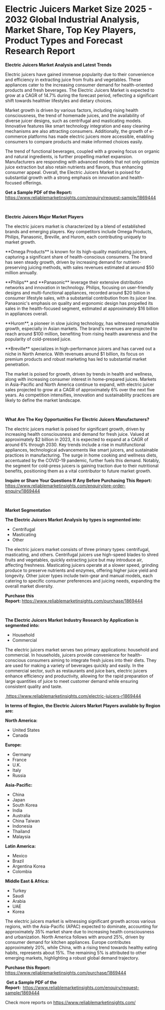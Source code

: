<p><h1>Electric Juicers Market Size 2025 - 2032 Global Industrial Analysis, Market Share, Top Key Players, Product Types and Forecast Research Report</h1></p><p><strong>Electric Juicers Market Analysis and Latest Trends</strong></p>
<p><p>Electric juicers have gained immense popularity due to their convenience and efficiency in extracting juice from fruits and vegetables. These appliances cater to the increasing consumer demand for health-oriented products and fresh beverages. The Electric Juicers Market is expected to grow at a CAGR of 14.7% during the forecast period, reflecting a significant shift towards healthier lifestyles and dietary choices.</p><p>Market growth is driven by various factors, including rising health consciousness, the trend of homemade juices, and the availability of diverse juicer designs, such as centrifugal and masticating models. Innovative features like smart technology integration and easy cleaning mechanisms are also attracting consumers. Additionally, the growth of e-commerce platforms has made electric juicers more accessible, enabling consumers to compare products and make informed choices easily.</p><p>The trend of functional beverages, coupled with a growing focus on organic and natural ingredients, is further propelling market expansion. Manufacturers are responding with advanced models that not only optimize juice extraction but also retain nutrients and flavors, thus enhancing consumer appeal. Overall, the Electric Juicers Market is poised for substantial growth with a strong emphasis on innovation and health-focused offerings.</p></p>
<p><strong>Get a Sample PDF of the Report:&nbsp;</strong> <a href="https://www.reliablemarketinsights.com/enquiry/request-sample/1869444?utm_campaign=2135&utm_medium=2&utm_source=Github&utm_content=ia&utm_term=05022025&utm_id=electric-juicers">https://www.reliablemarketinsights.com/enquiry/request-sample/1869444</a></p>
<p>&nbsp;</p>
<p><strong>Electric Juicers Major Market Players</strong></p>
<p><p>The electric juicers market is characterized by a blend of established brands and emerging players. Key competitors include Omega Products, Philips, Panasonic, Breville, and Hurom, each contributing uniquely to market growth.</p><p>**Omega Products** is known for its high-quality masticating juicers, capturing a significant share of health-conscious consumers. The brand has seen steady growth, driven by increasing demand for nutrient-preserving juicing methods, with sales revenues estimated at around $50 million annually.</p><p>**Philips** and **Panasonic** leverage their extensive distribution networks and innovation in technology. Philips, focusing on user-friendly designs and multi-functional appliances, recorded around $20 billion in consumer lifestyle sales, with a substantial contribution from its juicer line. Panasonic's emphasis on quality and ergonomic design has propelled its sales in the health-focused segment, estimated at approximately $16 billion in appliances overall.</p><p>**Hurom**, a pioneer in slow juicing technology, has witnessed remarkable growth, especially in Asian markets. The brand's revenues are projected to reach around $100 million, benefiting from rising health awareness and the popularity of cold-pressed juice.</p><p>**Breville** specializes in high-performance juicers and has carved out a niche in North America. With revenues around $1 billion, its focus on premium products and robust marketing has led to substantial market penetration.</p><p>The market is poised for growth, driven by trends in health and wellness, along with increasing consumer interest in home-prepared juices. Markets in Asia-Pacific and North America continue to expand, with electric juicer sales projected to grow at a CAGR of approximately 6% over the next five years. As competition intensifies, innovation and sustainability practices are likely to define the market landscape.</p></p>
<p>&nbsp;</p>
<p><strong>What Are The Key Opportunities For Electric Juicers Manufacturers?</strong></p>
<p><p>The electric juicers market is poised for significant growth, driven by increasing health consciousness and demand for fresh juice. Valued at approximately $2 billion in 2023, it is expected to expand at a CAGR of around 6% through 2030. Key trends include a rise in multifunctional appliances, technological advancements like smart juicers, and sustainable practices in manufacturing. The surge in home cooking and wellness diets, accentuated by the COVID-19 pandemic, further fuels this demand. Notably, the segment for cold-press juicers is gaining traction due to their nutritional benefits, positioning them as a vital contributor to future market growth.</p></p>
<p><strong>Inquire or Share Your Questions If Any Before Purchasing This Report:</strong> <a href="https://www.reliablemarketinsights.com/enquiry/pre-order-enquiry/1869444?utm_campaign=2135&utm_medium=2&utm_source=Github&utm_content=ia&utm_term=05022025&utm_id=electric-juicers">https://www.reliablemarketinsights.com/enquiry/pre-order-enquiry/1869444</a></p>
<p>&nbsp;</p>
<p><strong>Market Segmentation</strong></p>
<p><strong>The Electric Juicers Market Analysis by types is segmented into:</strong></p>
<p><ul><li>Centrifugal</li><li>Masticating</li><li>Other</li></ul></p>
<p><p>The electric juicers market consists of three primary types: centrifugal, masticating, and others. Centrifugal juicers use high-speed blades to shred fruits and vegetables, quickly extracting juice but may introduce air, affecting freshness. Masticating juicers operate at a slower speed, grinding produce to preserve nutrients and enzymes, offering higher juice yield and longevity. Other juicer types include twin-gear and manual models, each catering to specific consumer preferences and juicing needs, expanding the overall market diversity.</p></p>
<p><strong>Purchase this Report:&nbsp;</strong><a href="https://www.reliablemarketinsights.com/purchase/1869444?utm_campaign=2135&utm_medium=2&utm_source=Github&utm_content=ia&utm_term=05022025&utm_id=electric-juicers">https://www.reliablemarketinsights.com/purchase/1869444</a></p>
<p>&nbsp;</p>
<p><strong>The Electric Juicers Market Industry Research by Application is segmented into:</strong></p>
<p><ul><li>Household</li><li>Commercial</li></ul></p>
<p><p>The electric juicers market serves two primary applications: household and commercial. In households, juicers provide convenience for health-conscious consumers aiming to integrate fresh juices into their diets. They are used for making a variety of beverages quickly and easily. In the commercial sector, such as restaurants and juice bars, electric juicers enhance efficiency and productivity, allowing for the rapid preparation of large quantities of juice to meet customer demand while ensuring consistent quality and taste.</p></p>
<p><a href="https://www.reliablemarketinsights.com/electric-juicers-r1869444?utm_campaign=2135&utm_medium=2&utm_source=Github&utm_content=ia&utm_term=05022025&utm_id=electric-juicers">&nbsp;https://www.reliablemarketinsights.com/electric-juicers-r1869444</a></p>
<p><strong>In terms of Region, the Electric Juicers Market Players available by Region are:</strong></p>
<p>
    <p> <strong> North America: </strong>
        <ul>
            <li>United States</li>
            <li>Canada</li>
        </ul>
        </p> 
    <p> <strong> Europe: </strong>
        <ul>
            <li>Germany</li>
            <li>France</li>
            <li>U.K.</li>
            <li>Italy</li>
            <li>Russia</li>
        </ul>
        </p> 
    <p> <strong> Asia-Pacific: </strong>
        <ul>
            <li>China</li>
            <li>Japan</li>
            <li>South Korea</li>
            <li>India</li>
            <li>Australia</li>
            <li>China Taiwan</li>
            <li>Indonesia</li>
            <li>Thailand</li>
            <li>Malaysia</li>
        </ul>
        </p> 
    <p> <strong> Latin America: </strong>
        <ul>
            <li>Mexico</li>
            <li>Brazil</li>
            <li>Argentina Korea</li>
            <li>Colombia</li>
        </ul>
        </p> 
    <p> <strong> Middle East & Africa: </strong>
        <ul>
            <li>Turkey</li>
            <li>Saudi</li>
            <li>Arabia</li>
            <li>UAE</li>
            <li>Korea</li>
        </ul>
    </p>
    </p>
<p><p>The electric juicers market is witnessing significant growth across various regions, with the Asia-Pacific (APAC) expected to dominate, accounting for approximately 35% market share due to increasing health consciousness and urbanization. North America follows with around 25%, driven by consumer demand for kitchen appliances. Europe contributes approximately 20%, while China, with a rising trend towards healthy eating habits, represents about 15%. The remaining 5% is attributed to other emerging markets, highlighting a robust global demand trajectory.</p></p>
<p><strong>Purchase this Report: </strong><a href="https://www.reliablemarketinsights.com/purchase/1869444?utm_campaign=2135&utm_medium=2&utm_source=Github&utm_content=ia&utm_term=05022025&utm_id=electric-juicers">https://www.reliablemarketinsights.com/purchase/1869444</a></p>
<p>&nbsp;<strong>Get a Sample PDF of the Report:&nbsp;&nbsp;</strong><a href="https://www.reliablemarketinsights.com/enquiry/request-sample/1869444?utm_campaign=2135&utm_medium=2&utm_source=Github&utm_content=ia&utm_term=05022025&utm_id=electric-juicers">https://www.reliablemarketinsights.com/enquiry/request-sample/1869444</a></p>
<p><strong></strong></p>
<p>Check more reports on <a href="https://www.reliablemarketinsights.com/?utm_campaign=2135&utm_medium=2&utm_source=Github&utm_content=ia&utm_term=05022025&utm_id=electric-juicers">https://www.reliablemarketinsights.com/</a></p>